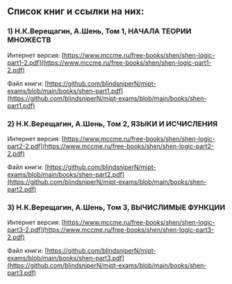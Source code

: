 ## Список книг и ссылки на них:

### 1) Н.К.Верещагин, А.Шень, Том 1, НАЧАЛА ТЕОРИИ МНОЖЕСТВ
Интернет версия: [https://www.mccme.ru/free-books/shen/shen-logic-part1-2.pdf](https://www.mccme.ru/free-books/shen/shen-logic-part1-2.pdf)

Файл книги: [https://github.com/blindsniperN/mipt-exams/blob/main/books/shen-part1.pdf](https://github.com/blindsniperN/mipt-exams/blob/main/books/shen-part1.pdf)

### 2) Н.К.Верещагин, А.Шень, Том 2, ЯЗЫКИ И ИСЧИСЛЕНИЯ
Интернет версия: [https://www.mccme.ru/free-books/shen/shen-logic-part2-2.pdf](https://www.mccme.ru/free-books/shen/shen-logic-part2-2.pdf)

Файл книги: [https://github.com/blindsniperN/mipt-exams/blob/main/books/shen-part2.pdf](https://github.com/blindsniperN/mipt-exams/blob/main/books/shen-part2.pdf)

### 3) Н.К.Верещагин, А.Шень, Том 3, ВЫЧИСЛИМЫЕ ФУНКЦИИ
Интернет версия: [https://www.mccme.ru/free-books/shen/shen-logic-part3-2.pdf](https://www.mccme.ru/free-books/shen/shen-logic-part3-2.pdf)

Файл книги: [https://github.com/blindsniperN/mipt-exams/blob/main/books/shen-part3.pdf](https://github.com/blindsniperN/mipt-exams/blob/main/books/shen-part3.pdf)
